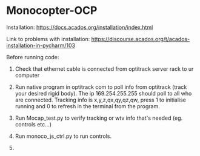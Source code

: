 # Monocopter-OCP
Installation: https://docs.acados.org/installation/index.html

Link to problems with installation: https://discourse.acados.org/t/acados-installation-in-pycharm/103

Before running code:

1. Check that ethernet cable is connected from optitrack server rack to ur computer

2. Run native program in optitrack com to poll info from optitrack (track your desired rigid body). The ip 169.254.255.255 should poll to all who are connected. Tracking info is x,y,z,qx,qy,qz,qw, press 1 to initialise running and 0 to refresh in the terminal from the program.

3. Run Mocap_test.py to verify tracking or wtv info that's needed (eg. controls etc...)

4. Run monoco_js_ctrl.py to run controls.

5. 
